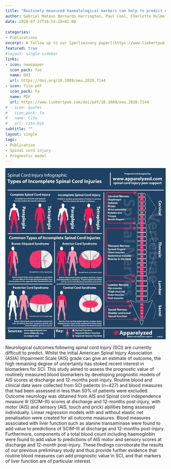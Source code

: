 ```yaml
---
title: "Routinely measured haematological markers can help to predict AIS scores following spinal cord injury"
author: Gabriel Mateus Bernardo Harrington, Paul Cool, Charlotte Hulme, Aheed Osman, Joy Chowdhury, Naveen Kumar, Srinivasa Budithi & Karina Wright
date: 2020-07-27T16:53:28+01:00

categories:
- Publications
excerpt: A follow up to our [perliminary paper](https://www.liebertpub.com/doi/10.1089/neu.2019.6495) with a larger cohort
featured: true
#layout: single-sidebar
links:
- icon: newspaper
  icon_pack: fas
  name: DOI 
  url: https://doi.org/10.1089/neu.2020.7144
- icon: file-pdf
  icon_pack: fa
  name: PDF
  url: https://www.liebertpub.com/doi/pdf/10.1089/neu.2020.7144
# - icon: quotes
#   icon_pack: fa
#   name: Cite
#   url: cite.bib
subtitle: ""
layout: single
tags:
- Publication
- Spinal cord injury
- Prognostic model
---
```


![Image credit: [**apparalyzed**](www.apparalyzed.com)](featured.jpg)

Neurological outcomes following spinal cord injury (SCI) are currently difficult to predict. Whilst the initial American Spinal Injury Association (ASIA) Impairment Scale (AIS) grade can give an estimate of outcome, the high remaining degree of uncertainty has stoked recent interest in biomarkers for SCI. This study aimed to assess the prognostic value of routinely measured blood biomarkers by developing prognostic models of AIS scores at discharge and 12-months post-injury. Routine blood and clinical data were collected from SCI patients (n=427) and blood measures that had been assessed in less than 50% of patients were excluded. Outcome neurology was obtained from AIS and Spinal cord independence measure III (SCIM-III) scores at discharge and 12-months post-injury, with motor (AIS) and sensory (AIS, touch and prick) abilities being assessed individually. Linear regression models with and without elastic net penalisation were created for all outcome measures. Blood measures associated with liver function such as alanine transaminase were found to add value to predictions of SCIM-III at discharge and 12-months post-injury. Furthermore, components of a total blood count including haemoglobin were found to add value to predictions of AIS motor and sensory scores at discharge and 12-month post-injury. These findings corroborate the results of our previous preliminary study and thus provide further evidence that routine blood measures can add prognostic value in SCI, and that markers of liver function are of particular interest.
